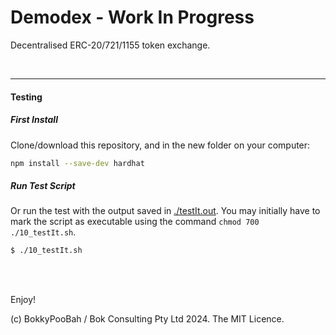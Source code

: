 # Demodex - Work In Progress

Decentralised ERC-20/721/1155 token exchange.

<br />

---

#### Testing

##### First Install
Clone/download this repository, and in the new folder on your computer:

```bash
npm install --save-dev hardhat
```

##### Run Test Script

Or run the test with the output saved in [./testIt.out](./testIt.out).
You may initially have to mark the script as executable using the command `chmod 700 ./10_testIt.sh`.

```bash
$ ./10_testIt.sh
```

<br />

<br />

Enjoy!

(c) BokkyPooBah / Bok Consulting Pty Ltd 2024. The MIT Licence.
